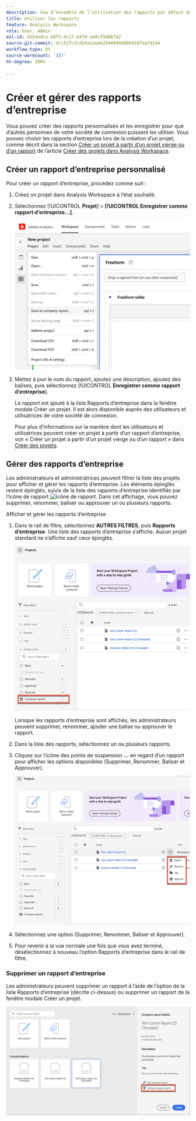 ```yaml
---
description: Vue d’ensemble de l’utilisation des rapports par défaut dans Analysis Workspace.
title: Utiliser les rapports
feature: Analysis Workspace
role: User, Admin
exl-id: d2b4edca-b8f5-4c17-b470-ae0cf5d66fb2
source-git-commit: dcc517c2cd24a1aeeb2594094d09b9187ea7d144
workflow-type: ht
source-wordcount: '357'
ht-degree: 100%

---
```


# Créer et gérer des rapports d’entreprise

Vous pouvez créer des rapports personnalisés et les enregistrer pour que d’autres personnes de votre société de connexion puissent les utiliser. Vous pouvez choisir les rapports d’entreprise lors de la création d’un projet, comme décrit dans la section [Créer un projet à partir d’un projet vierge ou d’un rapport](/help/analyze/analysis-workspace/build-workspace-project/create-projects.md#create-a-project-from-a-blank-project-or-a-report) de l’article [Créer des projets dans Analysis Workspace](/help/analyze/analysis-workspace/build-workspace-project/create-projects.md).

## Créer un rapport d’entreprise personnalisé

Pour créer un rapport d’entreprise, procédez comme suit :

1. Créez un projet dans Analysis Workspace à l’état souhaité.
1. Sélectionnez [!UICONTROL **Projet**] > **[!UICONTROL Enregistrer comme rapport d’entreprise…]**.

   ![Rapport d’entreprise](assets/company-report.png)

1. Mettez à jour le nom du rapport, ajoutez une description, ajoutez des balises, puis sélectionnez [!UICONTROL **Enregistrer comme rapport d’entreprise**].

   Le rapport est ajouté à la liste Rapports d’entreprise dans la fenêtre modale Créer un projet. Il est alors disponible auprès des utilisateurs et utilisatrices de votre société de connexion.

   Pour plus d’informations sur la manière dont les utilisateurs et utilisatrices peuvent créer un projet à partir d’un rapport d’entreprise, voir « Créer un projet à partir d’un projet vierge ou d’un rapport » dans [Créer des projets](/help/analyze/analysis-workspace/build-workspace-project/create-projects.md).

## Gérer des rapports d’entreprise

Les administrateurs et administratrices peuvent filtrer la liste des projets pour afficher et gérer les rapports d’entreprise. Les éléments épinglés restent épinglés, suivis de la liste des rapports d’entreprise identifiés par l’icône de rapport ![icône de rapport](https://spectrum.adobe.com/static/icons/workflow_18/Smock_FileTemplate_18_N.svg). Dans cet affichage, vous pouvez supprimer, renommer, baliser ou approuver un ou plusieurs rapports.

Afficher et gérer les rapports d’entreprise

1. Dans le rail de filtre, sélectionnez **AUTRES FILTRES**, puis **Rapports d’entreprise**.
Une liste des rapports d’entreprise s’affiche. Aucun projet standard ne s’affiche sauf ceux épinglés.

   ![Affichage des filtres des rapports d’entreprise](assets/company-reports-filter.png)

   Lorsque les rapports d’entreprise sont affichés, les administrateurs peuvent supprimer, renommer, ajouter une balise ou approuver le rapport.

1. Dans la liste des rapports, sélectionnez un ou plusieurs rapports.

1. Cliquez sur l’icône des points de suspension **…** en regard d’un rapport pour afficher les options disponibles (Supprimer, Renommer, Baliser et Approuver).

   ![Actions de rapport d’entreprise](assets/company-reports-actions.png)

1. Sélectionnez une option (Supprimer, Renommer, Baliser et Approuver).

1. Pour revenir à la vue normale une fois que vous avez terminé, désélectionnez à nouveau l’option Rapports d’entreprise dans le rail de filtre.

### Supprimer un rapport d’entreprise

Les administrateurs peuvent supprimer un rapport à l’aide de l’option de la liste Rapports d’entreprise (décrite ci-dessus) ou supprimer un rapport de la fenêtre modale Créer un projet.

![Autres filtres](assets/delete-fr-create-project-modal.png)
